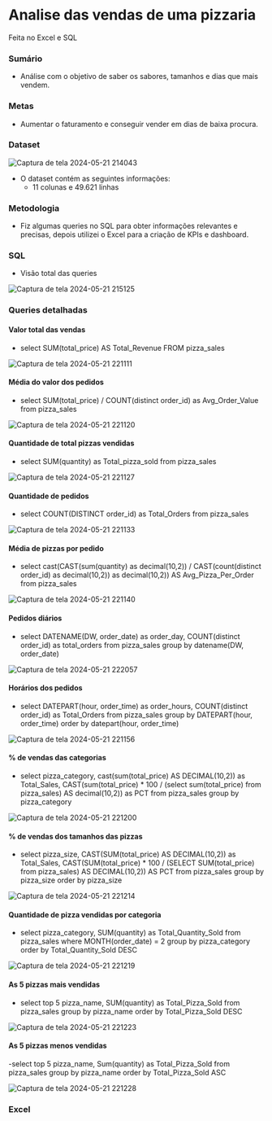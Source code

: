# Analise das vendas de uma pizzaria
Feita no Excel e SQL

### Sumário

- Análise com o objetivo de saber os sabores, tamanhos e dias que mais vendem.

### Metas 

- Aumentar o faturamento e conseguir vender em dias de baixa procura.

### Dataset

![Captura de tela 2024-05-21 214043](https://github.com/chernayavdova/venda.pizza/assets/86575159/2ee7079c-e0a8-4f8b-9e14-f5bda48b9778)

- O dataset contém as seguintes informações:
  - 11 colunas e 49.621 linhas
 
### Metodologia
  - Fiz algumas queries no SQL para obter informações relevantes e precisas, depois utilizei o Excel para a criação de KPIs e dashboard.

### SQL
  - Visão total das queries
  
  ![Captura de tela 2024-05-21 215125](https://github.com/chernayavdova/venda.pizza/assets/86575159/bad5d477-2d0e-436d-ad79-5593a2250b8d)

  ### Queries detalhadas 

  #### Valor total das vendas
  - select SUM(total_price) AS Total_Revenue FROM pizza_sales
    
![Captura de tela 2024-05-21 221111](https://github.com/chernayavdova/venda.pizza/assets/86575159/d1b87cab-9257-4c62-88ef-fbd57641d3e7)

  #### Média do valor dos pedidos 
  - select SUM(total_price) / COUNT(distinct order_id) as Avg_Order_Value from pizza_sales

![Captura de tela 2024-05-21 221120](https://github.com/chernayavdova/venda.pizza/assets/86575159/edbc2c12-bcb8-4579-bf4c-26e10ac537c3)

  #### Quantidade de total pizzas vendidas
  - select SUM(quantity) as Total_pizza_sold from pizza_sales

![Captura de tela 2024-05-21 221127](https://github.com/chernayavdova/venda.pizza/assets/86575159/a57758d3-7a8b-4396-8f8e-e001e62edc32)

  #### Quantidade de pedidos
  - select COUNT(DISTINCT order_id) as Total_Orders from pizza_sales
    
![Captura de tela 2024-05-21 221133](https://github.com/chernayavdova/venda.pizza/assets/86575159/80c33afa-c648-4840-82d9-5251b353e8be)

  #### Média de pizzas por pedido
  - select cast(CAST(sum(quantity) as decimal(10,2)) / 
    CAST(count(distinct order_id) as decimal(10,2)) as decimal(10,2)) AS  Avg_Pizza_Per_Order from pizza_sales

![Captura de tela 2024-05-21 221140](https://github.com/chernayavdova/venda.pizza/assets/86575159/ad9e973b-2006-4b1b-9a7f-dbffcac3c717)

  #### Pedidos diários
  - select DATENAME(DW, order_date) as order_day, COUNT(distinct order_id) as total_orders from pizza_sales
    group by datename(DW, order_date)

![Captura de tela 2024-05-21 222057](https://github.com/chernayavdova/venda.pizza/assets/86575159/c4450bbe-5b2d-4a00-8c07-c8aa9f78dea4)

  #### Horários dos pedidos
  - select DATEPART(hour, order_time) as order_hours, COUNT(distinct order_id) as Total_Orders from pizza_sales
    group by DATEPART(hour, order_time)
    order by datepart(hour, order_time)

![Captura de tela 2024-05-21 221156](https://github.com/chernayavdova/venda.pizza/assets/86575159/0233ef0d-d8ff-4181-97ce-c49cc50cd006)

  #### % de vendas das categorias
  - select pizza_category, cast(sum(total_price) AS DECIMAL(10,2)) as Total_Sales, 
    CAST(sum(total_price) * 100 / (select sum(total_price) from pizza_sales) AS decimal(10,2)) as PCT
    from pizza_sales
    group by pizza_category

![Captura de tela 2024-05-21 221200](https://github.com/chernayavdova/venda.pizza/assets/86575159/3d1fe783-853d-4fa6-bb90-1cb1fd6dcd44)

  #### % de vendas dos tamanhos das pizzas
  - select pizza_size, CAST(SUM(total_price) AS DECIMAL(10,2)) as Total_Sales,
    CAST(SUM(total_price) * 100 / (SELECT SUM(total_price) from pizza_sales) AS DECIMAL(10,2)) AS PCT
    from pizza_sales
    group by pizza_size
    order by pizza_size

![Captura de tela 2024-05-21 221214](https://github.com/chernayavdova/venda.pizza/assets/86575159/54f1f622-ea7a-4e0e-a593-db25e6e3495c)

  #### Quantidade de pizza vendidas por categoria
  - select pizza_category, SUM(quantity) as Total_Quantity_Sold
    from pizza_sales 
    where MONTH(order_date) = 2
    group by pizza_category
    order by Total_Quantity_Sold DESC

![Captura de tela 2024-05-21 221219](https://github.com/chernayavdova/venda.pizza/assets/86575159/2d8dab7e-00e2-4c00-b629-d70fb8f9768d)

  #### As 5 pizzas mais vendidas
  - select top 5 pizza_name, SUM(quantity) as Total_Pizza_Sold
    from pizza_sales
    group by pizza_name
    order by Total_Pizza_Sold DESC

![Captura de tela 2024-05-21 221223](https://github.com/chernayavdova/venda.pizza/assets/86575159/dc5736c7-659e-402f-99a4-b809de515b4f)

  #### As 5 pizzas menos vendidas
  -select top 5 pizza_name, Sum(quantity) as Total_Pizza_Sold
  from pizza_sales
  group by pizza_name
  order by Total_Pizza_Sold ASC

![Captura de tela 2024-05-21 221228](https://github.com/chernayavdova/venda.pizza/assets/86575159/452dbff0-b134-4f95-8450-670c304bca79)

### Excel
